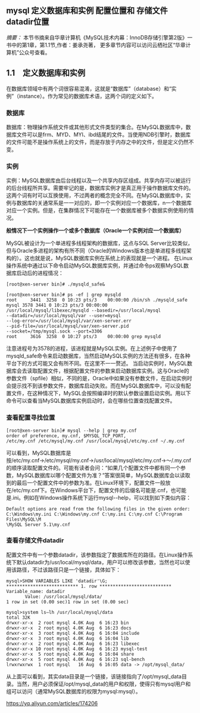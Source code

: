 ## mysql 定义数据库和实例  配置位置和 存储文件datadir位置

*摘要：* 本节书摘来自华章计算机《MySQL技术内幕：InnoDB存储引擎第2版》一书中的第1章，第1.1节,作者：姜承尧著， 更多章节内容可以访问云栖社区“华章计算机”公众号查看。

## 1.1　定义数据库和实例

在数据库领域中有两个词很容易混淆，这就是“数据库”（database）和“实例”（instance）。作为常见的数据库术语，这两个词的定义如下。

### 数据库

数据库：物理操作系统文件或其他形式文件类型的集合。在MySQL数据库中，数据库文件可以是frm、MYD、MYI、ibd结尾的文件。当使用NDB引擎时，数据库的文件可能不是操作系统上的文件，而是存放于内存之中的文件，但是定义仍然不变。

### 实例

实例：MySQL数据库由后台线程以及一个共享内存区组成。共享内存可以被运行的后台线程所共享。需要牢记的是，数据库实例才是真正用于操作数据库文件的。
这两个词有时可以互换使用，不过两者的概念完全不同。在MySQL数据库中，实例与数据库的关通常系是一一对应的，即一个实例对应一个数据库，n一个数据库对应一个实例。但是，在集群情况下可能存在一个数据库被多个数据实例使用的情况。

**般情况下一个实例操作一个或多个数据库（Oracle一个实例对应一个数据库）**

MySQL被设计为一个单进程多线程架构的数据库，这点与SQL Server比较类似，但与Oracle多进程的架构有所不同（Oracle的Windows版本也是单进程多线程架构的）。这也就是说，MySQL数据库实例在系统上的表现就是一个进程。
在Linux操作系统中通过以下命令启动MySQL数据库实例，并通过命令ps观察MySQL数据库启动后的进程情况：

```
[root@xen-server bin]# ./mysqld_safe&

[root@xen-server bin]# ps -ef | grep mysqld
root     3441  3258  0 10:23 pts/3    00:00:00 /bin/sh ./mysqld_safe
mysql 3578 3441 0 10:23 pts/3 00:00:00
/usr/local/mysql/libexec/mysqld --basedir=/usr/local/mysql
--datadir=/usr/local/mysql/var --user=mysql
--log-error=/usr/local/mysql/var/xen-server.err
--pid-file=/usr/local/mysql/var/xen-server.pid
--socket=/tmp/mysql.sock --port=3306
root     3616  3258  0 10:27 pts/3    00:00:00 grep mysqld
```

注意进程号为3578的进程，该进程就是MySQL实例。在上述例子中使用了mysqld_safe命令来启动数据库，当然启动MySQL实例的方法还有很多，在各种平台下的方式可能又会有所不同。在这里不一一赘述。
当启动实例时，MySQL数据库会去读取配置文件，根据配置文件的参数来启动数据库实例。这与Oracle的参数文件（spfile）相似，不同的是，Oracle中如果没有参数文件，在启动实例时会提示找不到该参数文件，数据库启动失败。而在MySQL数据库中，可以没有配置文件，在这种情况下，MySQL会按照编译时的默认参数设置启动实例。用以下命令可以查看当MySQL数据库实例启动时，会在哪些位置查找配置文件。

### 查看配置寻找位置

```
[root@xen-server bin]# mysql --help | grep my.cnf
order of preference, my.cnf, $MYSQL_TCP_PORT,
/etc/my.cnf /etc/mysql/my.cnf /usr/local/mysql/etc/my.cnf ~/.my.cnf
```

可以看到，MySQL数据库是按/etc/my.cnf→/etc/mysql/my.cnf→/usr/local/mysql/etc/my.cnf→～/.my.cnf的顺序读取配置文件的。可能有读者会问：“如果几个配置文件中都有同一个参数，MySQL数据库以哪个配置文件为准？”答案很简单，MySQL数据库会以读取到的最后一个配置文件中的参数为准。在Linux环境下，配置文件一般放在/etc/my.cnf下。在Windows平台下，配置文件的后缀名可能是.cnf，也可能是.ini。例如在Windows操作系统下运行mysql--help，可以找到如下类似内容：

```
Default options are read from the following files in the given order:
C:\Windows\my.ini C:\Windows\my.cnf C:\my.ini C:\my.cnf C:\Program Files\MySQL\M
\MySQL Server 5.1\my.cnf
```

### 查看存储文件datadir

配置文件中有一个参数datadir，该参数指定了数据库所在的路径。在Linux操作系统下默认datadir为/usr/local/mysql/data，用户可以修改该参数，当然也可以使用该路径，不过该路径只是一个链接，具体如下：

```
mysql>SHOW VARIABLES LIKE 'datadir'\G;
*************************** 1. row ***************************
Variable_name: datadir
       Value: /usr/local/mysql/data/
1 row in set (0.00 sec)1 row in set (0.00 sec)

mysql>system ls–lh /usr/local/mysql/data
total 32K
drwxr-xr-x  2 root mysql 4.0K Aug  6 16:23 bin
drwxr-xr-x  2 root mysql 4.0K Aug  6 16:23 docs
drwxr-xr-x  3 root mysql 4.0K Aug  6 16:04 include
drwxr-xr-x  3 root mysql 4.0K Aug  6 16:04 lib
drwxr-xr-x  2 root mysql 4.0K Aug  6 16:23 libexec
drwxr-xr-x 10 root mysql 4.0K Aug  6 16:23 mysql-test
drwxr-xr-x  5 root mysql 4.0K Aug  6 16:04 share
drwxr-xr-x  5 root mysql 4.0K Aug  6 16:23 sql-bench
lrwxrwxrwx  1 root mysql   16 Aug  6 16:05 data -> /opt/mysql_data/
```

从上面可以看到，其实data目录是一个链接，该链接指向了/opt/mysql_data目录。当然，用户必须保证/opt/mysql_data的用户和权限，使得只有mysql用户和组可以访问（通常MySQL数据库的权限为mysql∶mysql）。

 

https://yq.aliyun.com/articles/174206